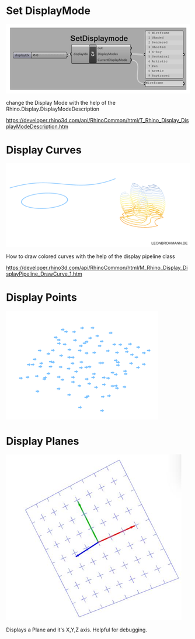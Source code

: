 # Set DisplayMode

![Alt text](img/ChangeDisplaymode.png?raw=false "Change Display Mode with C# in Grasshopper/ Rhino3d")

change the Display Mode with the help of the Rhino.Display.DisplayModeDescription

https://developer.rhino3d.com/api/RhinoCommon/html/T_Rhino_Display_DisplayModeDescription.htm

# Display Curves

![Alt text](img/DisplayCurve.png?raw=false "Display colored curves with C# in Grasshopper/ Rhino3d")

How to draw colored curves with the help of the display pipeline class

https://developer.rhino3d.com/api/RhinoCommon/html/M_Rhino_Display_DisplayPipeline_DrawCurve_1.htm

# Display Points

![Alt text](img/DisplayPts.png?raw=false "Display colored points with C# in Grasshopper/ Rhino3d")

# Display Planes

![Alt text](img/DisplayPlane.jpg?raw=false "Display Custom Planes with C# in Grasshopper/ Rhino3d")

Displays a Plane and it's X,Y,Z axis. Helpful for debugging.

